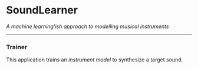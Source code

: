 # SoundLearner #
*A machine learning'ish approach to modelling musical instruments*
- - - -

### Trainer ###

This application trains an *instrument model* to synthesize a target sound. 
